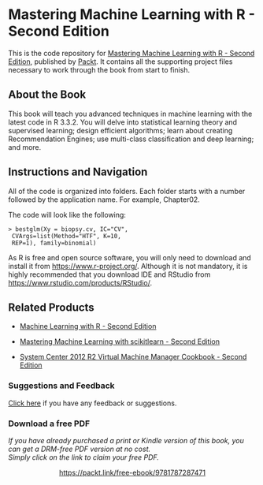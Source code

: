 


# Mastering Machine Learning with R - Second Edition
This is the code repository for [Mastering Machine Learning with R - Second Edition](https://www.packtpub.com/big-data-and-business-intelligence/mastering-machine-learning-r-second-edition?utm_source=github&utm_medium=repository&utm_campaign=9781787287471), published by [Packt](https://www.packtpub.com/?utm_source=github). It contains all the supporting project files necessary to work through the book from start to finish.
## About the Book
This book will teach you advanced techniques in machine learning with the latest code in R 3.3.2. You will delve into statistical learning theory and supervised learning; design efficient algorithms; learn about creating Recommendation Engines; use multi-class classification and deep learning; and more.
## Instructions and Navigation
All of the code is organized into folders. Each folder starts with a number followed by the application name. For example, Chapter02.



The code will look like the following:
```
> bestglm(Xy = biopsy.cv, IC="CV",
 CVArgs=list(Method="HTF", K=10,
 REP=1), family=binomial)
```

As R is free and open source software, you will only need to download and install it from https://www.r-project.org/. Although it is not mandatory, it is highly recommended that you download IDE and RStudio from https://www.rstudio.com/products/RStudio/.

## Related Products
* [Machine Learning with R - Second Edition](https://www.packtpub.com/big-data-and-business-intelligence/machine-learning-r-second-edition?utm_source=github&utm_medium=repository&utm_campaign=9781784393908)

* [Mastering Machine Learning with scikitlearn - Second Edition](https://www.packtpub.com/big-data-and-business-intelligence/mastering-machine-learning-scikitlearn-second-edition?utm_source=github&utm_medium=repository&utm_campaign=9781788299879)

* [System Center 2012 R2 Virtual Machine Manager Cookbook - Second Edition](https://www.packtpub.com/virtualization-and-cloud/system-center-2012-r2-virtual-machine-manager-cookbook-second-edition?utm_source=github&utm_medium=repository&utm_campaign=9781782176848)

### Suggestions and Feedback
[Click here](https://docs.google.com/forms/d/e/1FAIpQLSe5qwunkGf6PUvzPirPDtuy1Du5Rlzew23UBp2S-P3wB-GcwQ/viewform) if you have any feedback or suggestions.
### Download a free PDF

 <i>If you have already purchased a print or Kindle version of this book, you can get a DRM-free PDF version at no cost.<br>Simply click on the link to claim your free PDF.</i>
<p align="center"> <a href="https://packt.link/free-ebook/9781787287471">https://packt.link/free-ebook/9781787287471 </a> </p>